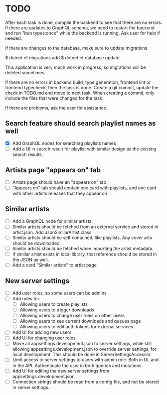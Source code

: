 # TODO

After each task is done, compile the backend to see that there are no errors.
If there are updates to GraphQL schema, we need to restart the backend and 
run "bun types:once" while the backend is running. Ask user for help if needed.

If there are changes to the database, make sure to update migrations.

$ dotnet ef migrations add <MigrationName>
$ dotnet ef database update

This application is very much work in progress, so migrations will be deleted sometimes.

If there are no errors in backend build, type generation, frontend lint or frontend typecheck,
then the task is done.
Create a git commit, update the check in TODO.md and move to next task.
When creating a commit, only include the files that were changed for the task.

If there are problems, ask the user for assistance.

## Search feature should search playlist names as well

* [x] Add GraphQL nodes for searching playlists names
* [ ] Add a UI in search result for playlist with similar design as the existing search results.

## Artists page "appears on" tab

* [ ] Artists page should have an "appears on" tab
* [ ] "Appears on" tab should contain one card with playlists, and one card with other artists releases that they appear
  on

## Similar artists

* [ ] Add a GraphQL node for similar artists
* [ ] Similar artists should be fetched from an external service and stored in artist.json. Add JsonSimilarArtist class.
* [ ] Similar artists should be self contained, like playlists. Any cover arts should be downloaded.
* [ ] Similar artists should be fetched when importing the artist metadata.
* [ ] If similar artist exists in local library, that reference should be stored in the JSON as well.
* [ ] Add a card "Similar artists" to artist page

## New server settings

* [ ] Add user roles, so some users can be admins
* [ ] Add roles for:
    * [ ] Allowing users to create playlists
    * [ ] Allowing users to trigger downloads
    * [ ] Allowing users to change user roles on other users
    * [ ] Allowing users to see current downloads and queues page
    * [ ] Allowing users to edit auth tokens for external services
* [ ] Add UI for adding new users
* [ ] Add UI for changing user roles
* [ ] Move all appsettings.development.json to server settings, while still allowing appsettings.development.json to
  override server settings, for local development. This should be done in ServerSettingsAccessor.
* [ ] Limit access to server settings to users with admin role. Both in UI, and in the API. Authenticate the user in
  both queries and mutations.
* [ ] Add UI for editing the new server settings from appsettings.development.json
* [ ] Connection strings should be read from a config file, and not be stored in server settings.
